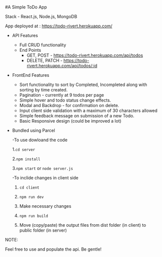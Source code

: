 #A Simple ToDo App

Stack - React.js, Node.js, MongoDB

App deployed at : https://todo-rivert.herokuapp.com/

- API Features

  - Full CRUD functionality
  - End Points
    - GET, POST - https://todo-rivert.herokuapp.com/api/todos
    - DELETE, PATCH - https://todo-rivert.herokuapp.com/api/todos/:id

- FrontEnd Features

  - Sort functionality to sort by Completed, Incompleted along with sorting by time created.
  - Pagination - currently at 9 todos per page
  - Simple hover and todo status change effects.
  - Modal and Backdrop - for confirmation on delete.
  - Input client side validation with a maximum of 30 characters allowed
  - Simple feedback message on submission of a new Todo.
  - Basic Responsive design (could be improved a lot)

- Bundled using Parcel

  -To use dowloand the code

  1.`cd server`

  2.`npm install`

  3.`npm start` or `node server.js`

  -To inclide changes in client side

  1. `cd client`

  2. `npm run dev`

  3. Make necessary changes

  4. `npm run build`

  5. Move (copy/paste) the output files from dist folder (in client) to public folder (in server)

NOTE:

Feel free to use and populate the api. Be gentle!
